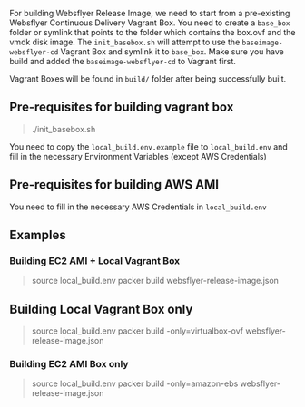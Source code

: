 For building Websflyer Release Image, we need to start from a pre-existing Websflyer Continuous Delivery Vagrant Box. You need to create a `base_box` folder or symlink that points to the folder which contains the box.ovf and the vmdk disk image. The `init_basebox.sh` will attempt to use the `baseimage-websflyer-cd` Vagrant Box and symlink it to `base_box`. Make sure you have build and added the `baseimage-websflyer-cd` to Vagrant first.

Vagrant Boxes will be found in `build/` folder after being successfully built.

## Pre-requisites for building vagrant box
> ./init_basebox.sh

You need to copy the `local_build.env.example` file to `local_build.env` and fill in the necessary Environment Variables (except AWS Credentials)

## Pre-requisites for building AWS AMI
You need to fill in the necessary AWS Credentials in `local_build.env`

## Examples

### Building EC2 AMI + Local Vagrant Box
> source local_build.env
> packer build websflyer-release-image.json

## Building Local Vagrant Box only
> source local_build.env
> packer build -only=virtualbox-ovf websflyer-release-image.json

### Building EC2 AMI Box only
> source local_build.env
> packer build -only=amazon-ebs websflyer-release-image.json
